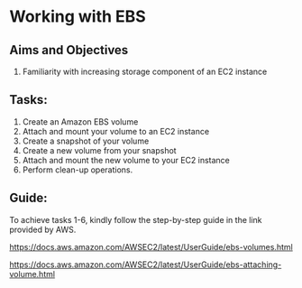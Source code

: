 # Working with EBS
## Aims and Objectives
1. Familiarity with increasing storage component of an EC2 instance

## Tasks:

1. Create an Amazon EBS volume
2. Attach and mount your volume to an EC2 instance
3. Create a snapshot of your volume
4. Create a new volume from your snapshot
5. Attach and mount the new volume to your EC2 instance
6. Perform clean-up operations.

## Guide:

To achieve tasks 1-6, kindly follow the step-by-step guide in the link provided by AWS.

https://docs.aws.amazon.com/AWSEC2/latest/UserGuide/ebs-volumes.html

https://docs.aws.amazon.com/AWSEC2/latest/UserGuide/ebs-attaching-volume.html

